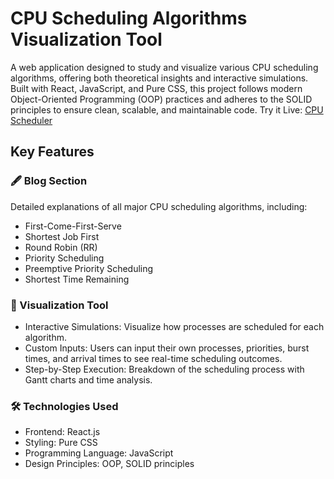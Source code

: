 # CPU Scheduling Algorithms Visualization Tool
A web application designed to study and visualize various CPU scheduling algorithms, offering both theoretical insights and interactive simulations. Built with React, JavaScript, and Pure CSS, this project follows modern Object-Oriented Programming (OOP) practices and adheres to the SOLID principles to ensure clean, scalable, and maintainable code. Try it Live: [CPU Scheduler](https://cpu-scheduling-operating-system.onrender.com)

## Key Features
### 🖋 Blog Section
 Detailed explanations of all major CPU scheduling algorithms, including:
 - First-Come-First-Serve 
 - Shortest Job First
 - Round Robin (RR)
 - Priority Scheduling
 - Preemptive Priority Scheduling
 - Shortest Time Remaining

### 🎨 Visualization Tool
- Interactive Simulations: Visualize how processes are scheduled for each algorithm.
- Custom Inputs: Users can input their own processes, priorities, burst times, and arrival times to see real-time scheduling outcomes.
- Step-by-Step Execution: Breakdown of the scheduling process with Gantt charts and time analysis.

### 🛠️ Technologies Used
- Frontend: React.js
- Styling: Pure CSS
- Programming Language: JavaScript
- Design Principles: OOP, SOLID principles
